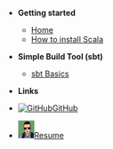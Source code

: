 <!-- docs/_sidebar.md -->

- **Getting started**

  - [Home](/)
  - [How to install Scala](scala-installations.md)

- **Simple Build Tool (sbt)**

  - [sbt Basics](sbt/sbt-basics.md)

- **Links**
- [![GitHub](https://mariopavlov.github.io/Learn_Scala/img/github-mark/GitHub-Mark-Light-32px.png)GitHub](https://github.com/mariopavlov/Learn_Scala)
- [![GitHub](img/profile_small.jpg)Resume](http://mariopavlov.com/)
